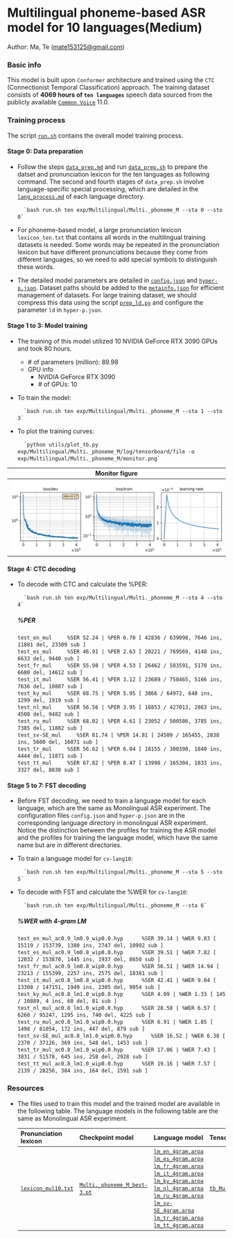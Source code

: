 # Multilingual phoneme-based ASR model for 10 languages(Medium)
Author: Ma, Te (mate153125@gmail.com)
### Basic info

This model is built upon `Conformer` architecture and trained using the `CTC` (Connectionist Temporal Classification) approach. The training dataset consists of __4069 hours of `ten languages`__ speech data sourced from the publicly available [`Common Voice`](https://commonvoice.mozilla.org/) 11.0. 


### Training process

The script [`run.sh`](../../../run.sh) contains the overall model training process.

#### Stage 0: Data preparation
* Follow the steps [`data_prep.md`](../../../local/data_prep.md) and run [`data_prep.sh`](../../../local/data_prep.sh) to prepare the datset and pronunciation lexicon for the ten languages as following command. The second and fourth stages of `data_prep.sh` involve language-specific special processing, which are detailed in the [`lang_process.md`](../../../lang-process/) of each language directory.

        `bash run.sh ten exp/Multilingual/Multi._phoneme_M --sta 0 --sto 0`

* For phoneme-based model, a large pronunciation lexicon `lexicon_ten.txt` that contains all words in the multilingual training datasets is needed. Some words may be repeated in the pronunciation lexicon but have different pronunciations because they come from different languages, so we need to add special symbols to distinguish these words. 
* The detailed model parameters are detailed in [`config.json`](config.json) and [`hyper-p.json`](hyper-p.json). Dataset paths should be added to the [`metainfo.json`](../../../data/metainfo.json) for efficient management of datasets. For large training dataset, we should compress this data using the script [`prep_ld.py`](../../../local/tools/prep_ld.py) and configure the parameter `ld` in `hyper-p.json`.

#### Stage 1 to 3: Model training
* The training of this model utilized 10 NVIDIA GeForce RTX 3090 GPUs and took 80 hours.
  * \# of parameters (million): 89.98
  * GPU info
    * NVIDIA GeForce RTX 3090
    * \# of GPUs: 10
  
* To train the model:

        `bash run.sh ten exp/Multilingual/Multi._phoneme_M --sta 1 --sto 3`
* To plot the training curves:

        `python utils/plot_tb.py exp/Multilingual/Multi._phoneme_M/log/tensorboard/file -o exp/Multilingual/Multi._phoneme_M/monitor.png`

|     Monitor figure    |
|:-----------------------:|
|![tb-plot](./monitor.png)|

#### Stage 4: CTC decoding
* To decode with CTC and calculate the %PER:

        `bash run.sh ten exp/Multilingual/Multi._phoneme_M --sta 4 --sto 4`

    ##### %PER
    ```
    test_en_mul     %SER 52.24 | %PER 6.70 [ 42836 / 639098, 7646 ins, 11881 del, 23309 sub ]
    test_es_mul     %SER 46.91 | %PER 2.63 [ 20221 / 769569, 4148 ins, 6633 del, 9440 sub ]
    test_fr_mul     %SER 55.98 | %PER 4.53 [ 26462 / 583591, 5170 ins, 6680 del, 14612 sub ]
    test_it_mul     %SER 56.41 | %PER 3.12 [ 23689 / 758465, 5166 ins, 7636 del, 10887 sub ]
    test_ky_mul     %SER 68.75 | %PER 5.95 [ 3866 / 64972, 648 ins, 1299 del, 1919 sub ]
    test_nl_mul     %SER 56.56 | %PER 3.95 [ 16853 / 427013, 2863 ins, 4508 del, 9482 sub ]
    test_ru_mul     %SER 68.02 | %PER 4.61 [ 23052 / 500586, 3785 ins, 7385 del, 11882 sub ]
    test_sv-SE_mul     %SER 81.74 | %PER 14.81 [ 24509 / 165455, 2838 ins, 5600 del, 16071 sub ]
    test_tr_mul     %SER 56.62 | %PER 6.04 [ 18155 / 300390, 1840 ins, 4444 del, 11871 sub ]
    test_tt_mul     %SER 67.82 | %PER 8.47 [ 13998 / 165304, 1833 ins, 3327 del, 8838 sub ]
    ```

#### Stage 5 to 7: FST decoding
* Before FST decoding, we need to train a language model for each language, which are the same as Monolingual ASR experiment. The configuration files `config.json` and `hyper-p.json` are in the corresponding language directory in monolingual ASR experiment. Notice the distinction between the profiles for training the ASR model and the profiles for training the language model, which have the same name but are in different directories.
* To train a language model for `cv-lang10`:

        `bash run.sh ten exp/Multilingual/Multi._phoneme_M --sta 5 --sto 5`

* To decode with FST and calculate the %WER for `cv-lang10`:

        `bash run.sh ten exp/Multilingual/Multi._phoneme_M --sta 6`

    ##### %WER with 4-gram LM
    ```
    test_en_mul_ac0.9_lm0.9_wip0.0.hyp      %SER 39.14 | %WER 9.83 [ 15119 / 153739, 1380 ins, 2747 del, 10992 sub ]
    test_es_mul_ac0.9_lm0.8_wip0.0.hyp      %SER 39.51 | %WER 7.82 [ 12032 / 153870, 1445 ins, 1937 del, 8650 sub ]
    test_fr_mul_ac0.9_lm0.8_wip0.0.hyp      %SER 56.51 | %WER 14.94 [ 23213 / 155399, 2257 ins, 2575 del, 18381 sub ]
    test_it_mul_ac0.8_lm0.8_wip0.0.hyp      %SER 42.41 | %WER 9.04 [ 13308 / 147151, 1949 ins, 2305 del, 9054 sub ]
    test_ky_mul_ac0.8_lm1.0_wip0.0.hyp      %SER 4.09 | %WER 1.33 [ 145 / 10889, 4 ins, 60 del, 81 sub ]
    test_nl_mul_ac0.8_lm1.0_wip0.0.hyp      %SER 28.58 | %WER 6.57 [ 6260 / 95247, 1295 ins, 740 del, 4225 sub ]
    test_ru_mul_ac0.8_lm1.0_wip0.0.hyp      %SER 6.91 | %WER 1.85 [ 1498 / 81054, 172 ins, 447 del, 879 sub ]
    test_sv-SE_mul_ac0.8_lm1.0_wip0.0.hyp      %SER 16.52 | %WER 6.38 [ 2370 / 37126, 369 ins, 548 del, 1453 sub ]
    test_tr_mul_ac0.8_lm1.0_wip0.0.hyp      %SER 17.06 | %WER 7.43 [ 3831 / 51578, 645 ins, 258 del, 2928 sub ]
    test_tt_mul_ac0.8_lm1.0_wip0.0.hyp      %SER 19.16 | %WER 7.57 [ 2139 / 28256, 384 ins, 164 del, 1591 sub ]
    ```

### Resources
* The files used to train this model and the trained model are available in the following table. The language models in the following table are the same as Monolingual ASR experiment.

    | Pronunciation lexicon | Checkpoint model | Language model | Tensorboard log |
    | ----------- | ----------- | ----------- | ----------- |
    | [`lexicon_mul10.txt`](https://cat-ckpt.oss-cn-beijing.aliyuncs.com/cat-multilingual/cv-lang10/dict/Multi._phoneme/lexicon_mul10.txt) | [`Multi._phoneme_M_best-3.pt`](https://cat-ckpt.oss-cn-beijing.aliyuncs.com/cat-multilingual/cv-lang10/exp/Multi._phoneme_M/Multi._phoneme_M_best-3.pt) | [`lm_en_4gram.arpa`](https://cat-ckpt.oss-cn-beijing.aliyuncs.com/cat-multilingual/cv-lang10/exp/en/lm_en_4gram.arpa) [`lm_es_4gram.arpa`](https://cat-ckpt.oss-cn-beijing.aliyuncs.com/cat-multilingual/cv-lang10/exp/es/lm_es_4gram.arpa) [`lm_fr_4gram.arpa`](https://cat-ckpt.oss-cn-beijing.aliyuncs.com/cat-multilingual/cv-lang10/exp/fr/lm_fr_4gram.arpa) [`lm_it_4gram.arpa`](https://cat-ckpt.oss-cn-beijing.aliyuncs.com/cat-multilingual/cv-lang10/exp/it/lm_it_4gram.arpa) [`lm_ky_4gram.arpa`](https://cat-ckpt.oss-cn-beijing.aliyuncs.com/cat-multilingual/cv-lang10/exp/ky/lm_ky_4gram.arpa) [`lm_nl_4gram.arpa`](https://cat-ckpt.oss-cn-beijing.aliyuncs.com/cat-multilingual/cv-lang10/exp/nl/lm_nl_4gram.arpa) [`lm_ru_4gram.arpa`](https://cat-ckpt.oss-cn-beijing.aliyuncs.com/cat-multilingual/cv-lang10/exp/ru/lm_ru_4gram.arpa) [`lm_sv-SE_4gram.arpa`](https://cat-ckpt.oss-cn-beijing.aliyuncs.com/cat-multilingual/cv-lang10/exp/sv-SE/lm_sv-SE_4gram.arpa) [`lm_tr_4gram.arpa`](https://cat-ckpt.oss-cn-beijing.aliyuncs.com/cat-multilingual/cv-lang10/exp/tr/lm_tr_4gram.arpa) [`lm_tt_4gram.arpa`](https://cat-ckpt.oss-cn-beijing.aliyuncs.com/cat-multilingual/cv-lang10/exp/tt/lm_tt_4gram.arpa) | [`tb_Multi._phoneme_M`](https://cat-ckpt.oss-cn-beijing.aliyuncs.com/cat-multilingual/cv-lang10/exp/Multi._phoneme_M/tb_Multi._phoneme_M.tar.gz) |